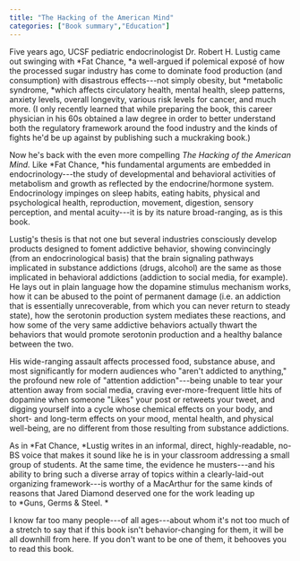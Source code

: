 ```yaml
---
title: "The Hacking of the American Mind"
categories: ["Book summary","Education"]
---
```

Five years ago, UCSF pediatric endocrinologist Dr. Robert H. Lustig came out swinging with *Fat Chance, *a well-argued if polemical exposé of how the processed sugar industry has come to dominate food production (and consumption) with disastrous effects---not simply obesity, but *metabolic syndrome, *which affects circulatory health, mental health, sleep patterns, anxiety levels, overall longevity, various risk levels for cancer, and much more. (I only recently learned that while preparing the book, this career physician in his 60s obtained a law degree in order to better understand both the regulatory framework around the food industry and the kinds of fights he'd be up against by publishing such a muckraking book.)

Now he's back with the even more compelling *The Hacking of the American Mind.* Like *Fat Chance, *his fundamental arguments are embedded in endocrinology---the study of developmental and behavioral activities of metabolism and growth as reflected by the endocrine/hormone system. Endocrinology impinges on sleep habits, eating habits, physical and psychological health, reproduction, movement, digestion, sensory perception, and mental acuity---it is by its nature broad-ranging, as is this book.

Lustig's thesis is that not one but several industries consciously develop products designed to foment addictive behavior, showing convincingly (from an endocrinological basis) that the brain signaling pathways implicated in substance addictions (drugs, alcohol) are the same as those implicated in behavioral addictions (addiction to social media, for example). He lays out in plain language how the dopamine stimulus mechanism works, how it can be abused to the point of permanent damage (i.e. an addiction that is essentially unrecoverable, from which you can never return to steady state), how the serotonin production system mediates these reactions, and how some of the very same addictive behaviors actually thwart the behaviors that would promote serotonin production and a healthy balance between the two.

His wide-ranging assault affects processed food, substance abuse, and most significantly for modern audiences who "aren't addicted to anything," the profound new role of "attention addiction"---being unable to tear your attention away from social media, craving ever-more-frequent little hits of dopamine when someone "Likes" your post or retweets your tweet, and digging yourself into a cycle whose chemical effects on your body, and short- and long-term effects on your mood, mental health, and physical well-being, are no different from those resulting from substance addictions.

As in *Fat Chance, *Lustig writes in an informal, direct, highly-readable, no-BS voice that makes it sound like he is in your classroom addressing a small group of students. At the same time, the evidence he musters---and his ability to bring such a diverse array of topics within a clearly-laid-out organizing framework---is worthy of a MacArthur for the same kinds of reasons that Jared Diamond deserved one for the work leading up to *Guns, Germs & Steel. *

I know far too many people---of all ages---about whom it's not too much of a stretch to say that if this book isn't behavior-changing for them, it will be all downhill from here. If you don't want to be one of them, it behooves you to read this book.
